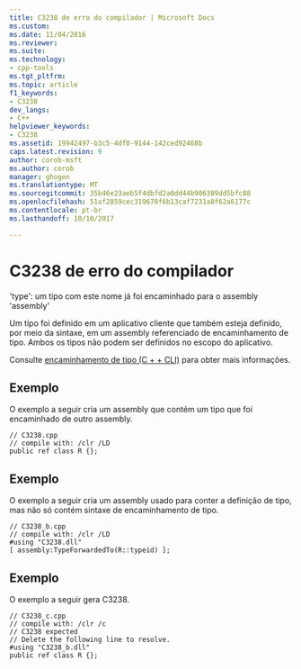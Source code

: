```yaml
---
title: C3238 de erro do compilador | Microsoft Docs
ms.custom: 
ms.date: 11/04/2016
ms.reviewer: 
ms.suite: 
ms.technology:
- cpp-tools
ms.tgt_pltfrm: 
ms.topic: article
f1_keywords:
- C3238
dev_langs:
- C++
helpviewer_keywords:
- C3238
ms.assetid: 19942497-b3c5-4df0-9144-142ced92468b
caps.latest.revision: 9
author: corob-msft
ms.author: corob
manager: ghogen
ms.translationtype: MT
ms.sourcegitcommit: 35b46e23aeb5f4dbfd2a0dd44b906389dd5bfc88
ms.openlocfilehash: 51af2859cec319678f6b13caf7231a8f62a6177c
ms.contentlocale: pt-br
ms.lasthandoff: 10/10/2017

---
```

# <a name="compiler-error-c3238"></a>C3238 de erro do compilador
'type': um tipo com este nome já foi encaminhado para o assembly 'assembly'  
  
 Um tipo foi definido em um aplicativo cliente que também esteja definido, por meio da sintaxe, em um assembly referenciado de encaminhamento de tipo. Ambos os tipos não podem ser definidos no escopo do aplicativo.  
  
 Consulte [encaminhamento de tipo (C + + CLI)](../../windows/type-forwarding-cpp-cli.md) para obter mais informações.  
  
## <a name="example"></a>Exemplo  
 O exemplo a seguir cria um assembly que contém um tipo que foi encaminhado de outro assembly.  
  
```  
// C3238.cpp  
// compile with: /clr /LD  
public ref class R {};  
```  
  
## <a name="example"></a>Exemplo  
 O exemplo a seguir cria um assembly usado para conter a definição de tipo, mas não só contém sintaxe de encaminhamento de tipo.  
  
```  
// C3238_b.cpp  
// compile with: /clr /LD  
#using "C3238.dll"  
[ assembly:TypeForwardedTo(R::typeid) ];  
```  
  
## <a name="example"></a>Exemplo  
 O exemplo a seguir gera C3238.  
  
```  
// C3238_c.cpp  
// compile with: /clr /c  
// C3238 expected  
// Delete the following line to resolve.  
#using "C3238_b.dll"  
public ref class R {};  
```
